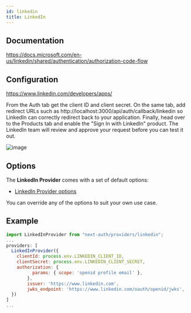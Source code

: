 ```yaml
---
id: linkedin
title: LinkedIn
---
```


## Documentation

https://docs.microsoft.com/en-us/linkedin/shared/authentication/authorization-code-flow

## Configuration

https://www.linkedin.com/developers/apps/

From the Auth tab get the client ID and client secret. On the same tab, add redirect URLs such as http://localhost:3000/api/auth/callback/linkedin so LinkedIn can correctly redirect back to your application. Finally, head over to the Products tab and enable the "Sign In with LinkedIn" product. The LinkedIn team will review and approve your request before you can test it out.

![image](https://user-images.githubusercontent.com/330396/114429603-68195600-9b72-11eb-8311-62e58383c42b.png)

## Options

The **LinkedIn Provider** comes with a set of default options:

- [LinkedIn Provider options](https://github.com/nextauthjs/next-auth/blob/main/packages/next-auth/src/providers/linkedin.ts)

You can override any of the options to suit your own use case.

## Example

```js
import LinkedInProvider from "next-auth/providers/linkedin";
...
providers: [
  LinkedInProvider({
    clientId: process.env.LINKEDIN_CLIENT_ID,
    clientSecret: process.env.LINKEDIN_CLIENT_SECRET,
    authorization: {
          params: { scope: 'openid profile email' },
        },
        issuer: 'https://www.linkedin.com',
        jwks_endpoint: 'https://www.linkedin.com/oauth/openid/jwks',
  })
]
...
```
